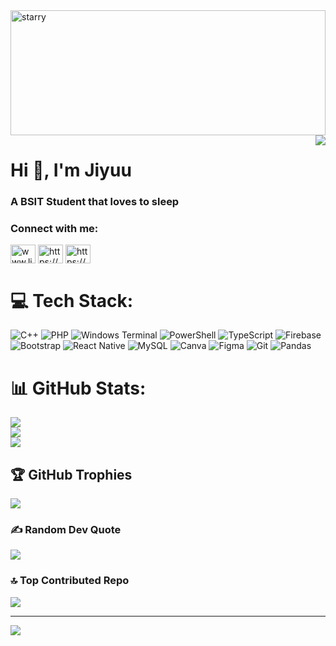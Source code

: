 <img src="https://media1.tenor.com/m/ztyqciLlYiYAAAAd/doctor-who-the-starry-night.gif" width="100%" height=200px alt="starry">

<img align="right" src="https://media.tenor.com/sbfBfp3FeY8AAAAj/oia-uia.gif">

<h1 align="left">Hi 👋, I'm Jiyuu</h1>
<h3 align="left">A BSIT Student that loves to sleep</h3>

<h3 align="left">Connect with me:</h3>
<p align="left">
<a href="https://linkedin.com/in/www.linkedin.com/in/jalaniebaraocor23" target="blank"><img align="center" src="https://raw.githubusercontent.com/rahuldkjain/github-profile-readme-generator/master/src/images/icons/Social/linked-in-alt.svg" alt="www.linkedin.com/in/jalaniebaraocor23" height="30" width="40" /></a>
<a href="https://fb.com/https://web.facebook.com/jiyuzxc" target="blank"><img align="center" src="https://raw.githubusercontent.com/rahuldkjain/github-profile-readme-generator/master/src/images/icons/Social/facebook.svg" alt="https://web.facebook.com/jiyuzxc" height="30" width="40" /></a>
<a href="https://instagram.com/https://www.instagram.com/jiyuxcz" target="blank"><img align="center" src="https://raw.githubusercontent.com/rahuldkjain/github-profile-readme-generator/master/src/images/icons/Social/instagram.svg" alt="https://www.instagram.com/jiyuxcz" height="30" width="40" /></a>

# 💻 Tech Stack:
![C++](https://img.shields.io/badge/c++-%2300599C.svg?style=flat&logo=c%2B%2B&logoColor=white) ![PHP](https://img.shields.io/badge/php-%23777BB4.svg?style=flat&logo=php&logoColor=white) ![Windows Terminal](https://img.shields.io/badge/Windows%20Terminal-%234D4D4D.svg?style=flat&logo=windows-terminal&logoColor=white) ![PowerShell](https://img.shields.io/badge/PowerShell-%235391FE.svg?style=flat&logo=powershell&logoColor=white) ![TypeScript](https://img.shields.io/badge/typescript-%23007ACC.svg?style=flat&logo=typescript&logoColor=white) ![Firebase](https://img.shields.io/badge/firebase-%23039BE5.svg?style=flat&logo=firebase) ![Bootstrap](https://img.shields.io/badge/bootstrap-%238511FA.svg?style=flat&logo=bootstrap&logoColor=white) ![React Native](https://img.shields.io/badge/react_native-%2320232a.svg?style=flat&logo=react&logoColor=%2361DAFB) ![MySQL](https://img.shields.io/badge/mysql-4479A1.svg?style=flat&logo=mysql&logoColor=white) ![Canva](https://img.shields.io/badge/Canva-%2300C4CC.svg?style=flat&logo=Canva&logoColor=white) ![Figma](https://img.shields.io/badge/figma-%23F24E1E.svg?style=flat&logo=figma&logoColor=white) ![Git](https://img.shields.io/badge/git-%23F05033.svg?style=flat&logo=git&logoColor=white) ![Pandas](https://img.shields.io/badge/pandas-%23150458.svg?style=flat&logo=pandas&logoColor=white)
# 📊 GitHub Stats:
![](https://github-readme-stats.vercel.app/api?username=jiyuutheosum&theme=tokyonight&hide_border=false&include_all_commits=false&count_private=false)<br/>
![](https://nirzak-streak-stats.vercel.app/?user=jiyuutheosum&theme=tokyonight&hide_border=false)<br/>
![](https://github-readme-stats.vercel.app/api/top-langs/?username=jiyuutheosum&theme=tokyonight&hide_border=false&include_all_commits=false&count_private=false&layout=compact)

## 🏆 GitHub Trophies
![](https://github-profile-trophy.vercel.app/?username=jiyuutheosum&theme=tokyonight&no-frame=false&no-bg=true&margin-w=4)

### ✍️ Random Dev Quote
![](https://quotes-github-readme.vercel.app/api?type=horizontal&theme=radical)

### 🔝 Top Contributed Repo
![](https://github-contributor-stats.vercel.app/api?username=jiyuutheosum&limit=5&theme=dark&combine_all_yearly_contributions=true)

---
[![](https://visitcount.itsvg.in/api?id=jiyuutheosum&icon=0&color=0)](https://visitcount.itsvg.in)

<!-- Proudly created with GPRM ( https://gprm.itsvg.in ) -->
